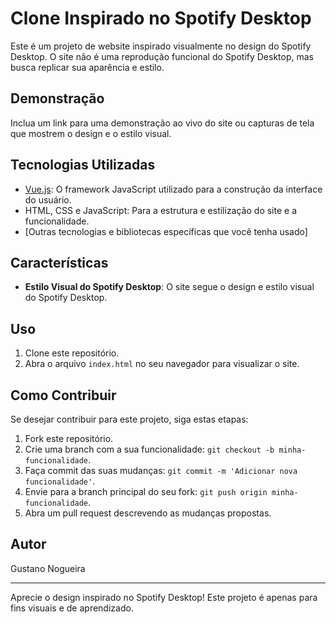 # Clone Inspirado no Spotify Desktop

Este é um projeto de website inspirado visualmente no design do Spotify Desktop. O site não é uma reprodução funcional do Spotify Desktop, mas busca replicar sua aparência e estilo.

## Demonstração

Inclua um link para uma demonstração ao vivo do site ou capturas de tela que mostrem o design e o estilo visual.

## Tecnologias Utilizadas
- [Vue.js](https://vuejs.org/): O framework JavaScript utilizado para a construção da interface do usuário.
- HTML, CSS e JavaScript: Para a estrutura e estilização do site e a funcionalidade.
- [Outras tecnologias e bibliotecas específicas que você tenha usado]

## Características

- **Estilo Visual do Spotify Desktop**: O site segue o design e estilo visual do Spotify Desktop.

## Uso

1. Clone este repositório.
2. Abra o arquivo `index.html` no seu navegador para visualizar o site.

## Como Contribuir

Se desejar contribuir para este projeto, siga estas etapas:

1. Fork este repositório.
2. Crie uma branch com a sua funcionalidade: `git checkout -b minha-funcionalidade`.
3. Faça commit das suas mudanças: `git commit -m 'Adicionar nova funcionalidade'`.
4. Envie para a branch principal do seu fork: `git push origin minha-funcionalidade`.
5. Abra um pull request descrevendo as mudanças propostas.


## Autor

Gustano Nogueira


---

Aprecie o design inspirado no Spotify Desktop! Este projeto é apenas para fins visuais e de aprendizado.
